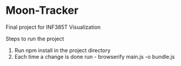 # Moon-Tracker
Final project for INF385T Visualization 

Steps to run the project
1. Run npm install in the project directory 
2. Each time a change is done run - browserify main.js -o bundle.js
